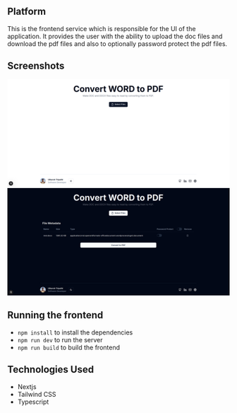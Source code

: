 ## Platform

This is the frontend service which is responsible for the UI of the application.
It provides the user with the ability to upload the doc files and download the pdf files and also to optionally password protect the pdf files.

## Screenshots

![Light Mode](./imgs/light-mode.png)
![Dark Mode](./imgs/dark-mode.png)

## Running the frontend

- `npm install` to install the dependencies
- `npm run dev` to run the server
- `npm run build` to build the frontend

## Technologies Used

- Nextjs
- Tailwind CSS
- Typescript
